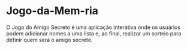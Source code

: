 # Jogo-da-Mem-ria
O Jogo do Amigo Secreto é uma aplicação interativa onde os usuários podem adicionar nomes a uma lista e, ao final, realizar um sorteio para definir quem será o amigo secreto.
